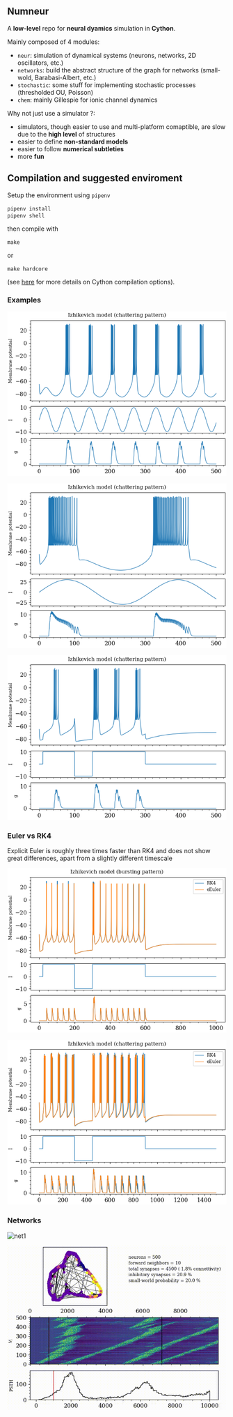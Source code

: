## Numneur
A **low-level** repo for **neural dyamics** simulation in **Cython**.

Mainly composed of 4 modules:

- `neur`: simulation of dynamical systems (neurons, networks, 2D oscillators, etc.)
- `networks`: build the abstract structure of the graph for networks (small-wold, Barabasi-Albert, etc.)
- `stochastic`: some stuff for implementing stochastic processes (thresholded OU, Poisson)
- `chem`: mainly Gillespie for ionic channel dynamics

Why not just use a simulator ?:

- simulators, though easier to use and multi-platform comaptible, are slow due to the **high level** of structures
- easier to define **non-standard models**
- easier to follow **numerical subtleties**
- more **fun**

## Compilation and suggested enviroment

Setup the environment using `pipenv`

```
pipenv install
pipenv shell
```

then compile with

```
make
```

or 

```
make hardcore
```

(see [here](https://github.com/djanloo/cythonTemplate) for more details on Cython compilation options).

### Examples

![izi1](assets/izhi1.png)

![izi2](assets/izhi2.png)

![izi3](assets/izhi3.png)

### Euler vs RK4
Explicit Euler is roughly three times faster than RK4 and does not show great differences, apart from a slightly different timescale

![izi4](assets/izhi4.png)

![izi5](assets/izhi5.png)

### Networks
![net1](assets/slideshow.gif)

![net1](assets/true_mid_connect_1.gif)